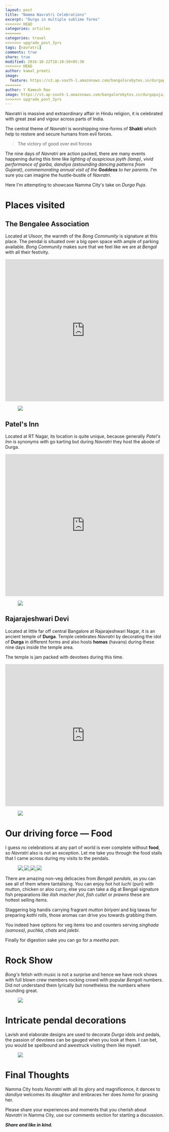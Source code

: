 ```yaml
---
layout: post
title: "Namma Navratri Celebrations"
excerpt: "Durga in multiple sublime forms"
<<<<<<< HEAD
categories: articles
=======
categories: travel
>>>>>>> upgrade_post_3yrs
tags: [navratri]
comments: true
share: true
modified: 2016-10-22T18:10:50+05:30
<<<<<<< HEAD
author: kamal_preeti
image:
  feature: https://s3.ap-south-1.amazonaws.com/bangalorebytes.in/durgapuja/Header.jpg
=======
author: Y Ramesh Rao
image: https://s3.ap-south-1.amazonaws.com/bangalorebytes.in/durgapuja/Header.jpg
>>>>>>> upgrade_post_3yrs
---
```

Navratri is massive and extraordinary affair in Hindu religion, it is celebrated with great zeal and vigour across parts of India. 

The central theme of _Navratri_ is worshipping nine-forms of **Shakti** which help to restore and secure humans from evil forces.

>The victory of good over evil forces

The nine days of _Navratri_ are action packed, there are many events happening during this time like _lighting of auspicious joyth (lamp)_,
_vivid performance of garba, dandiya (astounding dancing patterns from Gujarat)_, _commemorating annual visit of the **Goddess** to her parents_. 
I'm sure you can imagine the hustle-bustle of _Navratri_.

Here I'm attempting to showcase Namma City's take on _Durga Puja_.  

# Places visited

## The Bengalee Association

Located at Ulsoor, the warmth of the _Bong Community_ is signature at this place. The pendal is situated over a big open space with ample of parking available.
_Bong Community_ makes sure that we feel like we are at _Bengal_ with all their festivity.

<iframe src="https://www.google.com/maps/embed?pb=!1m18!1m12!1m3!1d3887.748285778916!2d77.61733331501559!3d12.987944990845179!2m3!1f0!2f0!3f0!3m2!1i1024!2i768!4f13.1!3m3!1m2!1s0x3bae142d28b1b893%3A0xe1711fa87744f659!2sThe+Bengalee+Association!5e0!3m2!1sen!2sin!4v1477145687313" width="100%" height="450" frameborder="0" style="border:0" allowfullscreen></iframe>

<figure>
	<a href="https://s3.ap-south-1.amazonaws.com/bangalorebytes.in/durgapuja/1.jpg">
		<img src="https://s3.ap-south-1.amazonaws.com/bangalorebytes.in/durgapuja/1.jpg">
	</a>
</figure>

## Patel's Inn
Located at RT Nagar, its location is quite unique, because generally _Patel's Inn_ is synonyms with go karting but during _Navratri_ they host the abode of Durga.

<iframe src="https://www.google.com/maps/embed?pb=!1m18!1m12!1m3!1d3887.2306744526404!2d77.59636321501584!3d13.020977290823511!2m3!1f0!2f0!3f0!3m2!1i1024!2i768!4f13.1!3m3!1m2!1s0x3bae17ae4d8754a9%3A0x8fda3175de20d509!2sPatel&#39;s+Inn!5e0!3m2!1sen!2sin!4v1477145956937" width="100%" height="450" frameborder="0" style="border:0" allowfullscreen></iframe>

<figure>
	<a href="https://s3.ap-south-1.amazonaws.com/bangalorebytes.in/durgapuja/5.jpg">
		<img src="https://s3.ap-south-1.amazonaws.com/bangalorebytes.in/durgapuja/5.jpg">
	</a>
</figure>

## Rajarajeshwari Devi
Located at little far off central Bangalore at Rajarajeshwari Nagar, it is an ancient temple of **Durga**. 
Temple celebrates _Navratri_ by decorating the idol of **Durga** in different forms and also hosts **homas** (havans) during these nine days inside the temple area.

The temple is jam packed with devotees during this time.
<iframe src="https://www.google.com/maps/embed?pb=!1m18!1m12!1m3!1d3888.7035402838937!2d77.50884001501502!3d12.92676589088533!2m3!1f0!2f0!3f0!3m2!1i1024!2i768!4f13.1!3m3!1m2!1s0x0%3A0xa860256739938942!2sRajarajeshwari+Temple!5e0!3m2!1sen!2sin!4v1477146209998" width="100%" height="450" frameborder="0" style="border:0" allowfullscreen></iframe>

<figure>
	<a href="https://s3.ap-south-1.amazonaws.com/bangalorebytes.in/durgapuja/9.jpg">
		<img src="https://s3.ap-south-1.amazonaws.com/bangalorebytes.in/durgapuja/9.jpg">
	</a>
</figure>

# Our driving force — Food
I guess no celebrations at any part of world is ever complete without **food**, so _Navratri_ also is not an exception.
Let me take you through the food stalls that I came across during my visits to the pendals.

<figure>
	<a href="https://s3.ap-south-1.amazonaws.com/bangalorebytes.in/durgapuja/2.jpg">
		<img src="https://s3.ap-south-1.amazonaws.com/bangalorebytes.in/durgapuja/2.jpg">
	</a>
	<a href="https://s3.ap-south-1.amazonaws.com/bangalorebytes.in/durgapuja/3.jpg">
		<img src="https://s3.ap-south-1.amazonaws.com/bangalorebytes.in/durgapuja/3.jpg">
	</a>
	<a href="https://s3.ap-south-1.amazonaws.com/bangalorebytes.in/durgapuja/4.jpg">
		<img src="https://s3.ap-south-1.amazonaws.com/bangalorebytes.in/durgapuja/4.jpg">
	</a>
	<a href="https://s3.ap-south-1.amazonaws.com/bangalorebytes.in/durgapuja/8.jpg">
		<img src="https://s3.ap-south-1.amazonaws.com/bangalorebytes.in/durgapuja/8.jpg">
	</a>
</figure>

There are amazing non-veg delicacies from _Bengali pendals_, as you can see all of them where tantalising.
You can enjoy hot hot *luchi* (puri) with mutton, chicken or aloo curry, 
else you can take a dig at Bengali signature fish preparations like *ilish macher jhol*, *fish cutlet* or *prawns* these are hottest selling items.

Staggering big handis carrying fragrant *mutton biriyani* and big tawas for preparing *kathi rolls*, those aromas can drive you towards grabbing them.

You indeed have options for veg items too and counters serving *singhada (samosa)*, *puchka*, *chats* and *jalebi*.

Finally for digestion sake you can go for a *meetha pan*.

# Rock Show
_Bong's_ fetish with music is not a surprise and hence we have rock shows with full blown crew members rocking crowd with popular _Bengali_ numbers.
Did not understand them lyrically but nonetheless the numbers where sounding great.

<figure>
	<a href="https://s3.ap-south-1.amazonaws.com/bangalorebytes.in/durgapuja/7.jpg">
		<img src="https://s3.ap-south-1.amazonaws.com/bangalorebytes.in/durgapuja/7.jpg">
	</a>
</figure>

# Intricate pendal decorations
Lavish and elaborate designs are used to decorate *Durga* idols and pedals, the passion of devotees can be gauged when you look at them.
I can bet, you would be spellbound and awestruck visiting them like myself.

<figure>
	<a href="https://s3.ap-south-1.amazonaws.com/bangalorebytes.in/durgapuja/6.jpg">
		<img src="https://s3.ap-south-1.amazonaws.com/bangalorebytes.in/durgapuja/6.jpg">
	</a>
</figure>

# Final Thoughts
Namma City hosts _Navratri_ with all its glory and magnificence, it dances to *dandiya* 
welcomes its *daughter* and embraces her does *homa* for prasing her.

Please share your experiences and moments that you cherish about _Navratri_ in Namma City, use our comments section for starting a discussion.

_**Share and like in kind.**_

